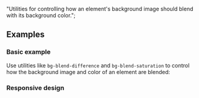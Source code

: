 "Utilities for controlling how an element's background image should blend with its background color.";

## Examples

### Basic example

Use utilities like `bg-blend-difference` and `bg-blend-saturation` to control how the background image and color of an element are blended:

### Responsive design